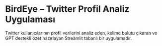 # BirdEye – Twitter Profil Analiz Uygulaması

Twitter kullanıcılarının profil verilerini analiz eden, kelime bulutu çıkaran ve GPT destekli özet hazırlayan Streamlit tabanlı bir uygulamadır.